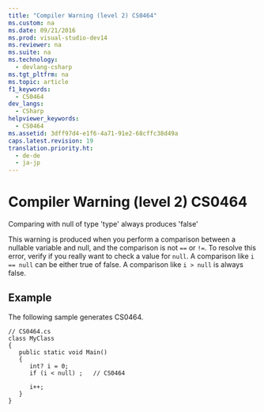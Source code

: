 ```yaml
---
title: "Compiler Warning (level 2) CS0464"
ms.custom: na
ms.date: 09/21/2016
ms.prod: visual-studio-dev14
ms.reviewer: na
ms.suite: na
ms.technology: 
  - devlang-csharp
ms.tgt_pltfrm: na
ms.topic: article
f1_keywords: 
  - CS0464
dev_langs: 
  - CSharp
helpviewer_keywords: 
  - CS0464
ms.assetid: 3dff97d4-e1f6-4a71-91e2-68cffc38d49a
caps.latest.revision: 19
translation.priority.ht: 
  - de-de
  - ja-jp
---
```

# Compiler Warning (level 2) CS0464
Comparing with null of type 'type' always produces 'false'  
  
 This warning is produced when you perform a comparison between a nullable variable and null, and the comparison is not `==` or `!=`. To resolve this error, verify if you really want to check a value for `null`. A comparison like `i == null` can be either true of false. A comparison like `i > null` is always false.  
  
## Example  
 The following sample generates CS0464.  
  
```  
// CS0464.cs  
class MyClass  
{  
   public static void Main()  
   {  
      int? i = 0;  
      if (i < null) ;   // CS0464  
  
      i++;  
   }  
}  
```